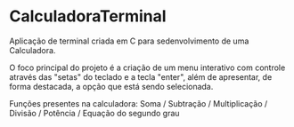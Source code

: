 # CalculadoraTerminal
Aplicação de terminal criada em C para sedenvolvimento de uma Calculadora.

O foco principal do projeto é a criação de um menu interativo com controle através das "setas" do teclado
e a tecla "enter", além de apresentar, de forma destacada, a opção que está sendo selecionada.

Funções presentes na calculadora:
Soma / Subtração / Multiplicação / Divisão / Potência / Equação do segundo grau
